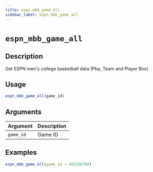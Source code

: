 ```yaml
---
title: espn_mbb_game_all
sidebar_label: espn_mbb_game_all
---
```

# `espn_mbb_game_all`

## Description

Get ESPN men's college basketball data (Pbp, Team and Player Box)


## Usage

```r
espn_mbb_game_all(game_id)
```


## Arguments

Argument      |Description
------------- |----------------
`game_id`     |     Game ID


## Examples

```r
espn_mbb_game_all(game_id = 401256760)
```


